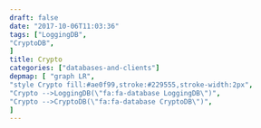 ```yaml
---
draft: false
date: "2017-10-06T11:03:36"
tags: ["LoggingDB",
"CryptoDB",
]
title: Crypto
categories: ["databases-and-clients"]
depmap: [ "graph LR",
"style Crypto fill:#ae0f99,stroke:#229555,stroke-width:2px",
"Crypto -->LoggingDB(\"fa:fa-database LoggingDB\")",
"Crypto -->CryptoDB(\"fa:fa-database CryptoDB\")",
]
---
```

